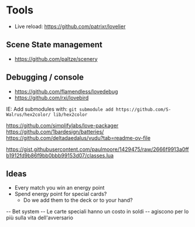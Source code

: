 # Tools
- Live reload: https://github.com/patrixr/lovelier

## Scene State management
- https://github.com/paltze/scenery

## Debugging / console
- https://github.com/flamendless/lovedebug
- https://github.com/rxi/lovebird

IE: Add submodules with:
`git submodule add https://github.com/S-Walrus/hex2color/ lib/hex2color`


https://github.com/simplifylabs/love-packager
https://github.com/1bardesign/batteries/
https://github.com/deltadaedalus/vudu?tab=readme-ov-file

https://gist.githubusercontent.com/paulmoore/1429475/raw/2666f9913a0ffb1912fd9b86f9bb0bbb99153d07/classes.lua

## Ideas

- Every match you win an energy point
- Spend energy point for special cards?
    - Do we add them to the deck or to your hand?
    



-- Bet system
-- Le carte speciali hanno un costo in soldi
    -- agiscono per lo più sulla vita dell'avversario
